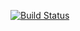 [![Build Status](https://travis-ci.org/monkalways/hello-material-ui.svg?branch=master)](https://travis-ci.org/monkalways/hello-material-ui)
